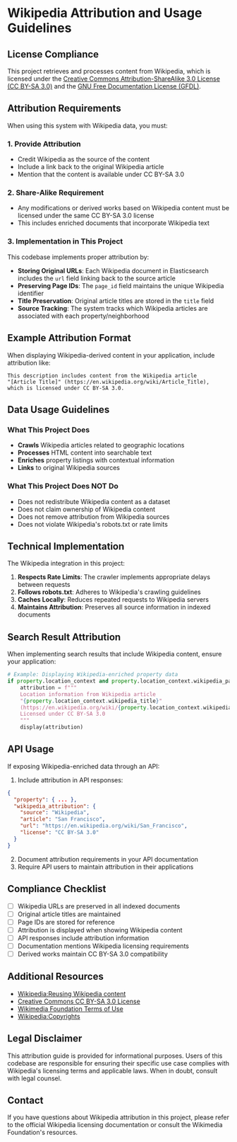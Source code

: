 # Wikipedia Attribution and Usage Guidelines

## License Compliance

This project retrieves and processes content from Wikipedia, which is licensed under the [Creative Commons Attribution-ShareAlike 3.0 License (CC BY-SA 3.0)](https://creativecommons.org/licenses/by-sa/3.0/) and the [GNU Free Documentation License (GFDL)](https://www.gnu.org/licenses/fdl-1.3.html).

## Attribution Requirements

When using this system with Wikipedia data, you must:

### 1. Provide Attribution
- Credit Wikipedia as the source of the content
- Include a link back to the original Wikipedia article
- Mention that the content is available under CC BY-SA 3.0

### 2. Share-Alike Requirement
- Any modifications or derived works based on Wikipedia content must be licensed under the same CC BY-SA 3.0 license
- This includes enriched documents that incorporate Wikipedia text

### 3. Implementation in This Project

This codebase implements proper attribution by:

- **Storing Original URLs**: Each Wikipedia document in Elasticsearch includes the `url` field linking back to the source article
- **Preserving Page IDs**: The `page_id` field maintains the unique Wikipedia identifier
- **Title Preservation**: Original article titles are stored in the `title` field
- **Source Tracking**: The system tracks which Wikipedia articles are associated with each property/neighborhood

## Example Attribution Format

When displaying Wikipedia-derived content in your application, include attribution like:

```
This description includes content from the Wikipedia article 
"[Article Title]" (https://en.wikipedia.org/wiki/Article_Title), 
which is licensed under CC BY-SA 3.0.
```

## Data Usage Guidelines

### What This Project Does
- **Crawls** Wikipedia articles related to geographic locations
- **Processes** HTML content into searchable text
- **Enriches** property listings with contextual information
- **Links** to original Wikipedia sources

### What This Project Does NOT Do
- Does not redistribute Wikipedia content as a dataset
- Does not claim ownership of Wikipedia content
- Does not remove attribution from Wikipedia sources
- Does not violate Wikipedia's robots.txt or rate limits

## Technical Implementation

The Wikipedia integration in this project:

1. **Respects Rate Limits**: The crawler implements appropriate delays between requests
2. **Follows robots.txt**: Adheres to Wikipedia's crawling guidelines
3. **Caches Locally**: Reduces repeated requests to Wikipedia servers
4. **Maintains Attribution**: Preserves all source information in indexed documents

## Search Result Attribution

When implementing search results that include Wikipedia content, ensure your application:

```python
# Example: Displaying Wikipedia-enriched property data
if property.location_context and property.location_context.wikipedia_page_id:
    attribution = f"""
    Location information from Wikipedia article 
    "{property.location_context.wikipedia_title}"
    (https://en.wikipedia.org/wiki/{property.location_context.wikipedia_page_id})
    Licensed under CC BY-SA 3.0
    """
    display(attribution)
```

## API Usage

If exposing Wikipedia-enriched data through an API:

1. Include attribution in API responses:
```json
{
  "property": { ... },
  "wikipedia_attribution": {
    "source": "Wikipedia",
    "article": "San Francisco",
    "url": "https://en.wikipedia.org/wiki/San_Francisco",
    "license": "CC BY-SA 3.0"
  }
}
```

2. Document attribution requirements in your API documentation
3. Require API users to maintain attribution in their applications

## Compliance Checklist

- [ ] Wikipedia URLs are preserved in all indexed documents
- [ ] Original article titles are maintained
- [ ] Page IDs are stored for reference
- [ ] Attribution is displayed when showing Wikipedia content
- [ ] API responses include attribution information
- [ ] Documentation mentions Wikipedia licensing requirements
- [ ] Derived works maintain CC BY-SA 3.0 compatibility

## Additional Resources

- [Wikipedia:Reusing Wikipedia content](https://en.wikipedia.org/wiki/Wikipedia:Reusing_Wikipedia_content)
- [Creative Commons CC BY-SA 3.0 License](https://creativecommons.org/licenses/by-sa/3.0/)
- [Wikimedia Foundation Terms of Use](https://foundation.wikimedia.org/wiki/Terms_of_Use)
- [Wikipedia:Copyrights](https://en.wikipedia.org/wiki/Wikipedia:Copyrights)

## Legal Disclaimer

This attribution guide is provided for informational purposes. Users of this codebase are responsible for ensuring their specific use case complies with Wikipedia's licensing terms and applicable laws. When in doubt, consult with legal counsel.

## Contact

If you have questions about Wikipedia attribution in this project, please refer to the official Wikipedia licensing documentation or consult the Wikimedia Foundation's resources.